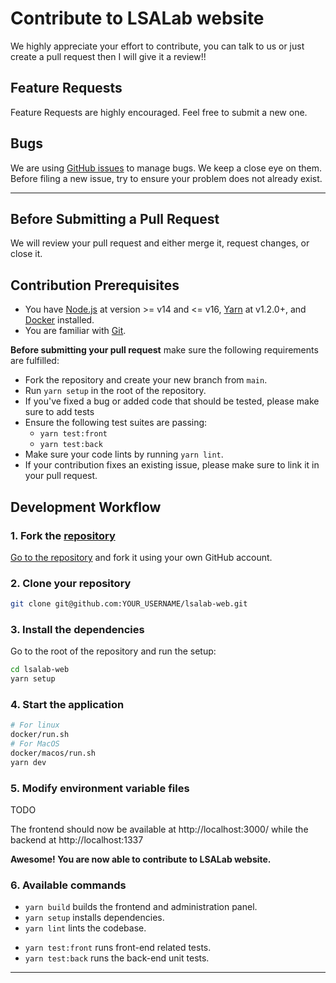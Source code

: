 # Contribute to LSALab website

We highly appreciate your effort to contribute, you can talk to us or just create a pull request then I will give it a review!!

## Feature Requests

Feature Requests are highly encouraged. Feel free to submit a new one.

## Bugs

We are using [GitHub issues](https://github.com/NTHU-LSALAB/lsalab-web/issues) to manage bugs. We keep a close eye on them. Before filing a new issue, try to ensure your problem does not already exist.

---

## Before Submitting a Pull Request

We will review your pull request and either merge it, request changes, or close it.

## Contribution Prerequisites

-   You have [Node.js](https://nodejs.org/en/) at version >= v14 and <= v16, [Yarn](https://yarnpkg.com/en/) at v1.2.0+, and [Docker](https://www.docker.com/) installed.
-   You are familiar with [Git](https://git-scm.com).

**Before submitting your pull request** make sure the following requirements are fulfilled:

-   Fork the repository and create your new branch from `main`.
-   Run `yarn setup` in the root of the repository.
-   If you've fixed a bug or added code that should be tested, please make sure to add tests
-   Ensure the following test suites are passing:
    -   `yarn test:front`
    -   `yarn test:back`
-   Make sure your code lints by running `yarn lint`.
-   If your contribution fixes an existing issue, please make sure to link it in your pull request.

## Development Workflow

### 1. Fork the [repository](https://github.com/NTHU-LSALAB/lsalab-web)

[Go to the repository](https://github.com/NTHU-LSALAB/lsalab-web) and fork it using your own GitHub account.

### 2. Clone your repository

```bash
git clone git@github.com:YOUR_USERNAME/lsalab-web.git
```

### 3. Install the dependencies

Go to the root of the repository and run the setup:

```bash
cd lsalab-web
yarn setup

```

### 4. Start the application

```bash
# For linux
docker/run.sh
# For MacOS
docker/macos/run.sh
yarn dev
```

### 5. Modify environment variable files

TODO

<!-- Make sure to read the [`getstarted` application README](./examples/getstarted/README.md) for more details. -->

The frontend should now be available at http://localhost:3000/ while the backend at http://localhost:1337

**Awesome! You are now able to contribute to LSALab website.**

### 6. Available commands

-   `yarn build` builds the frontend and administration panel.
-   `yarn setup` installs dependencies.
-   `yarn lint` lints the codebase.
<!-- -   `yarn test:clean` removes the coverage reports. -->
-   `yarn test:front` runs front-end related tests.
-   `yarn test:back` runs the back-end unit tests.

---
